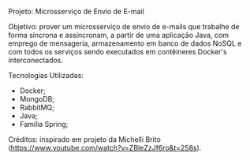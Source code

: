 Projeto: Microsserviço de Envio de E-mail

Objetivo: prover um microsserviço de envio de e-mails que trabalhe de forma síncrona e assíncronam, a partir de uma
aplicação Java, com emprego de mensageria, armazenamento em banco de dados NoSQL e com todos os serviços sendo
executados em contêineres Docker's interconectados.

Tecnologias Utilizadas:

- Docker;
- MongoDB;
- RabbitMQ;
- Java;
- Familia Spring;

Créditos: inspirado em projeto da Michelli Brito (https://www.youtube.com/watch?v=ZBleZzJf6ro&t=258s).